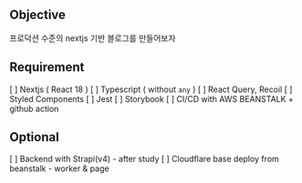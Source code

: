 ## Objective

프로덕션 수준의 nextjs 기반 블로그를 만들어보자


## Requirement

[ ] Nextjs ( React 18 )
[ ] Typescript ( without `any` )
[ ] React Query, Recoil
[ ] Styled Components
[ ] Jest
[ ] Storybook
[ ] CI/CD with AWS BEANSTALK + github action


## Optional

[ ] Backend with Strapi(v4) - after study
[ ] Cloudflare base deploy from beanstalk - worker & page
